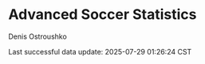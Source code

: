 # Advanced Soccer Statistics
Denis Ostroushko

<!-- gfm -->

Last successful data update: 2025-07-29 01:26:24 CST
